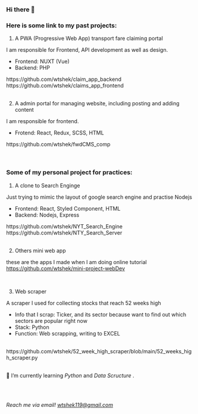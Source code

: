 ### Hi there 👋

<h3> Here is some link to my past projects: </h3>

1. A PWA (Progressive Web App) transport fare claiming portal

I am responsible for Frontend, API development as well as design.
- Frontend: NUXT (Vue)
- Backend: PHP 
<div>
https://github.com/wtshek/claim_app_backend
https://github.com/wtshek/claims_app_frontend
</div>

<br>

2. A admin portal for managing website, including posting and adding content

I am responsible for frontend. 
- Frotend: React, Redux, SCSS, HTML 
<div>
https://github.com/wtshek/fwdCMS_comp
</div>


 <br> 
 <br>
 
 
<h3> Some of my personal project for practices: </h3>

1. A clone to Search Enginge

Just trying to mimic the layout of google search engine and practise Nodejs
- Frontend: React, Styled Component, HTML
- Backend: Nodejs, Express
<div>
https://github.com/wtshek/NYT_Search_Engine
https://github.com/wtshek/NTY_Search_Server
</div>

<br>

2. Others mini web app 

these are the apps I made when I am doing online tutorial
<br>
https://github.com/wtshek/mini-project-webDev

<br>

3. Web scraper

A scraper I used for collecting stocks that reach 52 weeks high <br>
- Info that I scrap: Ticker, and its sector because want to find out which sectors are popular right now <br>
- Stack: Python 
- Function: Web scrapping, writing to EXCEL
<br>
https://github.com/wtshek/52_week_high_scraper/blob/main/52_weeks_high_scraper.py

<br>
<br>


 🌱 I’m currently learning <em> Python</em> and <em> Data Scructure </em>.
 
 <br> 
 <br>
 
 <em> Reach me via email! wtshek119@gmail.com </em>
